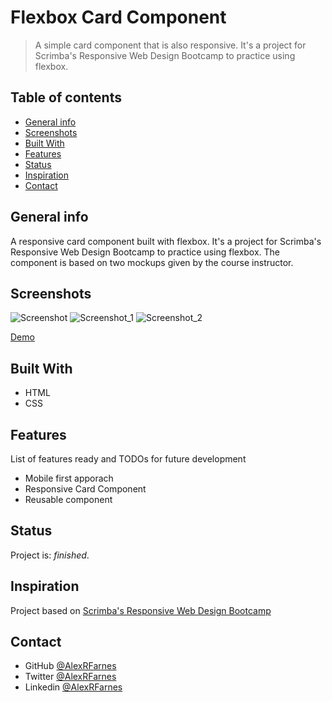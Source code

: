 # Flexbox Card Component

> A simple card component that is also responsive. It's a project for Scrimba's Responsive Web Design Bootcamp to practice using flexbox.

## Table of contents

- [General info](#general-info)
- [Screenshots](#screenshots)
- [Built With](#built-with)
- [Features](#features)
- [Status](#status)
- [Inspiration](#inspiration)
- [Contact](#contact)

## General info

A responsive card component built with flexbox. It's a project for Scrimba's Responsive Web Design Bootcamp to practice using flexbox. The component is based on two mockups given by the course instructor.

## Screenshots

![Screenshot](https://user-images.githubusercontent.com/57517804/116060254-4bbe0300-a6b4-11eb-86f8-1e5693fb204e.png)
![Screenshot_1](https://user-images.githubusercontent.com/57517804/116060265-4eb8f380-a6b4-11eb-8cee-544b098ac397.png)
![Screenshot_2](https://user-images.githubusercontent.com/57517804/116060289-537da780-a6b4-11eb-9c0f-421f59894530.png)

[Demo](https://clever-raman-302a9e.netlify.app)

## Built With

- HTML
- CSS

## Features

List of features ready and TODOs for future development

- Mobile first apporach
- Responsive Card Component
- Reusable component

## Status

Project is: _finished_.

## Inspiration

Project based on [Scrimba's Responsive Web Design Bootcamp](https://scrimba.com)

## Contact

- GitHub [@AlexRFarnes](https://github.com/AlexRFarnes)
- Twitter [@AlexRFarnes](https://twitter.com/alexrfarnes)
- Linkedin [@AlexRFarnes](https://www.linkedin.com/in/alexrfarnes/)
